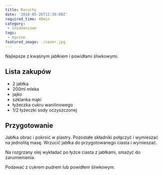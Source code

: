 ```yaml
---
title: Racuchy
date: '2018-05-26T12:38:00Z'
required_time: 40min
category:
 - śniadaniowe
tags:
 - mączne
featured_image: ./cover.jpg
---
```


Najlepsze z kwaśnym jabłkiem i powidłami śliwkowymi.

<!---- splitter ---->

## Lista zakupów

 - 2 jabłka
 - 200ml mleka
 - jajko
 - szklanka mąki
 - łyżeczka cukru wanilinowego
 - 1/2 łyżeczki sody oczyszczonej

<!---- splitter ---->

## Przygotowanie

Jabłka obrac i pokroić w plastry. Pozostałe składniki połączyć i wymieszać na jednolitą masę.
Wrzucić jabłka do przygotowanego ciasta i wymieszać.

Na rozgrzany olej wykładać po łyżce ciasta z jabłkami, smażyć do zarumienienia.

Podawać z cukrem pudrem lub powidłem śliwkowym.
